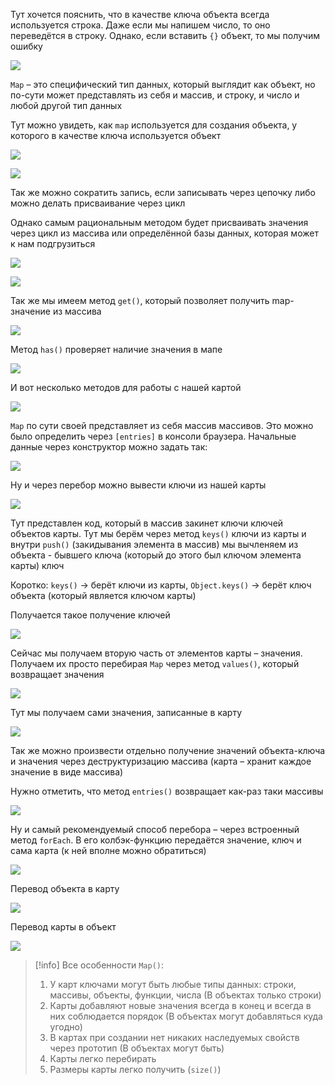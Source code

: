 
Тут хочется пояснить, что в качестве ключа объекта всегда используется строка. Даже если мы напишем число, то оно переведётся в строку. Однако, если вставить `{}` объект, то мы получим ошибку

![](_png/7525d7e1efd424ab6edd1081dd5ae27a.png)

`Map` – это специфический тип данных, который выглядит как объект, но по-сути может представлять из себя и массив, и строку, и число и любой другой тип данных

Тут можно увидеть, как `map` используется для создания объекта, у которого в качестве ключа используется объект

![](_png/97c0199554de4642b3cf47a52d0753e5.png)

![](_png/2603125ead5620d7b03a1c602ba38e3b.png)

Так же можно сократить запись, если записывать через цепочку либо можно делать присваивание через цикл

Однако самым рациональным методом будет присваивать значения через цикл из массива или определённой базы данных, которая может к нам подгрузиться

![](_png/d1622de37289a5d2ec2328a1dc193f98.png)

![](_png/400ddc279a51d25197d427a377d87a16.png)

Так же мы имеем метод `get()`, который позволяет получить map-значение из массива

![](_png/7f6cfd0bbff01a4d62b98d98b01766d3.png)

Метод `has()` проверяет наличие значения в мапе

![](_png/6b7c93204d665f2dd0fa1849cd757bec.png)

И вот несколько методов для работы с нашей картой

![](_png/fb53d8f26003dba522ea46056b42f2ab.png)

`Map` по сути своей представляет из себя массив массивов. Это можно было определить через `[entries]` в консоли браузера. Начальные данные через конструктор можно задать так:

![](_png/25e038af72ea02b121806113740d8458.png)

Ну и через перебор можно вывести ключи из нашей карты

![](_png/ea481b2d75442bfbea6e693ef14471a3.png)

Тут представлен код, который в массив закинет ключи ключей объектов карты. Тут мы берём через метод `keys()` ключи из карты и внутри `push()` (закидывания элемента в массив) мы вычленяем из объекта - бывшего ключа (который до этого был ключом элемента карты) ключ

Коротко: `keys()` -> берёт ключи из карты, `Object.keys()` -> берёт ключ объекта (который является ключом карты)

Получается такое получение ключей

![](_png/3c3bf5584dfd6d705d1b2ad1005bc3de.png)

Сейчас мы получаем вторую часть от элементов карты – значения. Получаем их просто перебирая `Map` через метод `values()`, который возвращает значения

![](_png/6ecd0f0b97e1ff8913bd3030e9c88a1d.png)

Тут мы получаем сами значения, записанные в карту

![](_png/ee3fd44be9c648663bfd80327eccaee8.png)

Так же можно произвести отдельно получение значений объекта-ключа и значения через деструктуризацию массива (карта – хранит каждое значение в виде массива)

Нужно отметить, что метод `entries()` возвращает как-раз таки массивы

![](_png/cfacda1e05a257a26f4ada365867acc8.png)

Ну и самый рекомендуемый способ перебора – через встроенный метод `forEach`. В его колбэк-функцию передаётся значение, ключ и сама карта (к ней вполне можно обратиться)

![](_png/9d3a2aaafe7285d0fd911b4a1a037c0e.png)

Перевод объекта в карту

![](_png/f0f21429d19ffc87fef206b496fd27d9.png)

Перевод карты в объект

![](_png/30617ba9f190b8c11d08925628ee994e.png)

>[!info] Все особенности `Map()`:
>1) У карт ключами могут быть любые типы данных: строки, массивы, объекты, функции, числа (В объектах только строки)
>2) Карты добавляют новые значения всегда в конец и всегда в них соблюдается порядок (В объектах могут добавляться куда угодно)
>3) В картах при создании нет никаких наследуемых свойств через прототип (В объектах могут быть)
>4) Карты легко перебирать
>5) Размеры карты легко получить (`size()`)